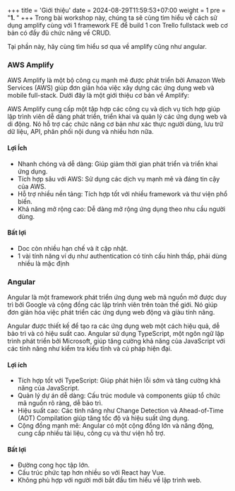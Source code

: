 +++
title = 'Giới thiệu'
date = 2024-08-29T11:59:53+07:00
weight = 1
pre = "<b>1. </b>"
+++
Trong bài workshop này, chúng ta sẽ cùng tìm hiểu về cách sử dụng amplify cùng với 1 framework FE để build 1 con Trello fullstack web cơ bản có đầy đủ chức năng về CRUD.

Tại phần này, hãy cùng tìm hiểu sơ qua về amplify cũng như angular. 
### AWS Amplify
AWS Amplify là một bộ công cụ mạnh mẽ được phát triển bởi Amazon Web Services (AWS) giúp đơn giản hóa việc xây dựng các ứng dụng web và mobile full-stack. Dưới đây là một giới thiệu cơ bản về Amplify:

AWS Amplify cung cấp một tập hợp các công cụ và dịch vụ tích hợp giúp lập trình viên dễ dàng phát triển, triển khai và quản lý các ứng dụng web và di động. Nó hỗ trợ các chức năng cơ bản như xác thực người dùng, lưu trữ dữ liệu, API, phân phối nội dung và nhiều hơn nữa.

#### Lợi Ích
- Nhanh chóng và dễ dàng: Giúp giảm thời gian phát triển và triển khai ứng dụng.
- Tích hợp sâu với AWS: Sử dụng các dịch vụ mạnh mẽ và đáng tin cậy của AWS.
- Hỗ trợ nhiều nền tảng: Tích hợp tốt với nhiều framework và thư viện phổ biến.
- Khả năng mở rộng cao: Dễ dàng mở rộng ứng dụng theo nhu cầu người dùng.
#### Bất lợi
- Doc còn nhiều hạn chế và ít cập nhật. 
- 1 vài tính năng ví dụ như authentication có tính cấu hình thấp, phải dùng nhiều là mặc định

### Angular
Angular là một framework phát triển ứng dụng web mã nguồn mở được duy trì bởi Google và cộng đồng các lập trình viên trên toàn thế giới. Nó giúp đơn giản hóa việc phát triển các ứng dụng web động và giàu tính năng.

Angular được thiết kế để tạo ra các ứng dụng web một cách hiệu quả, dễ bảo trì và có hiệu suất cao. Angular sử dụng TypeScript, một ngôn ngữ lập trình phát triển bởi Microsoft, giúp tăng cường khả năng của JavaScript với các tính năng như kiểm tra kiểu tĩnh và cú pháp hiện đại.

#### Lợi ích
- Tích hợp tốt với TypeScript: Giúp phát hiện lỗi sớm và tăng cường khả năng của JavaScript.
- Quản lý dự án dễ dàng: Cấu trúc module và components giúp tổ chức mã nguồn rõ ràng, dễ bảo trì.
- Hiệu suất cao: Các tính năng như Change Detection và Ahead-of-Time (AOT) Compilation giúp tăng tốc độ và hiệu suất ứng dụng.
- Cộng đồng mạnh mẽ: Angular có một cộng đồng lớn và năng động, cung cấp nhiều tài liệu, công cụ và thư viện hỗ trợ.
#### Bất lợi
- Đường cong học tập lớn.
- Cấu trúc phức tạp hơn nhiều so với React hay Vue. 
- Không phù hợp với người mới bắt đầu tìm hiểu về lập trình web.